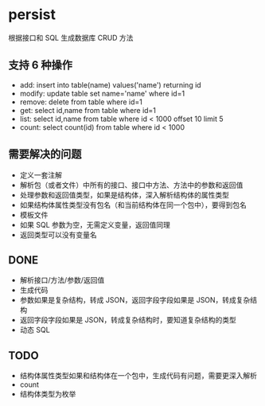 persist
======================================

根据接口和 SQL 生成数据库 CRUD 方法

支持 6 种操作
--------------------------------------------------------------------------------

* add: insert into table(name) values('name') returning id
* modify: update table set name='name' where id=1
* remove: delete from table where id=1
* get: select id,name from table where id=1
* list: select id,name from table where id < 1000 offset 10 limit 5
* count: select count(id) from table where id < 1000


需要解决的问题
--------------------------------------------------------------------------------

* 定义一套注解
* 解析包（或者文件）中所有的接口、接口中方法、方法中的参数和返回值
* 处理参数和返回值类型，如果是结构体，深入解析结构体的属性类型
* 如果结构体属性类型没有包名（和当前结构体在同一个包中），要得到包名
* 模板文件
* 如果 SQL 参数为空，无需定义变量，返回值同理
* 返回类型可以没有变量名


DONE
--------------------------------------------------------------------------------

* 解析接口/方法/参数/返回值
* 生成代码
* 参数如果是复杂结构，转成 JSON，返回字段字段如果是 JSON，转成复杂结构
* 返回字段字段如果是 JSON，转成复杂结构时，要知道复杂结构的类型
* 动态 SQL


TODO
--------------------------------------------------------------------------------

* 结构体属性类型如果和结构体在一个包中，生成代码有问题，需要更深入解析
* count
* 结构体类型为枚举
